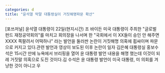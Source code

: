 ```yaml
---
categories: d
title: "윤석열 막말 대통령실이 거짓해명파문 확산"
---
```

[포쓰저널] 윤석열 대통령이 22일(현지시간) 조 바이든 미국 대통령이 주최한 "글로벌펀드 재정공약회의"를 마치고 회의장을 나서며 한 "국회에서 이 XX들이 승인 안 해주면 XXXX 쪽팔려서 어떡하나" 라는 발언을 둘러싼 논란이 거짓해명 의혹에 휩싸이며 파문으로 커지고 있다.관련 발언과 영상이 보도된 이후 논란이 일자 김은혜 대통령실 홍보수석은 15시간 만에 뉴욕에서 브리핑을 열어 윤 대통령 발언 내용을 해명 했는데 이것이 되레 거짓말 의혹으로 도진 것이다.김 수석은 윤 대통령 발언이 미국 대통령, 미 의회를 겨냥한 것이 아니고 우